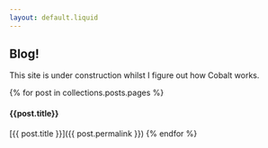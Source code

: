 ```yaml
---
layout: default.liquid
---
```

## Blog!
This site is under construction whilst I figure out how Cobalt works.


{% for post in collections.posts.pages %}
#### {{post.title}}

[{{ post.title }}]({{ post.permalink }})
{% endfor %}
